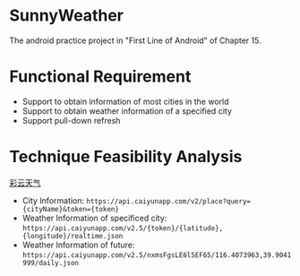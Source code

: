 # SunnyWeather

The android practice project in "First Line of Android" of Chapter 15.

# Functional Requirement

- Support to obtain information of most cities in the world
- Support to obtain weather information of a specified city
- Support pull-down refresh

# Technique Feasibility Analysis

[彩云天气](https://dashboard.caiyunapp.com)
- City Information: `https://api.caiyunapp.com/v2/place?query={cityName}&token={token}`
- Weather Information of specificed city: `https://api.caiyunapp.com/v2.5/{token}/{latitude}, {longitude}/realtime.json`
- Weather Information of future: `https://api.caiyunapp.com/v2.5/nxmsFgsLE6l5EF65/116.4073963,39.9041999/daily.json`

